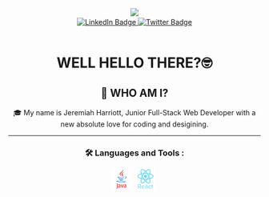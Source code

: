 <div id="header" align="center"> 
  <img src="https://media.giphy.com/media/f3iwJFOVOwuy7K6FFw/giphy.gif" width="250"/>      
  
  <div id="badges">
  <a href="https://www.linkedin.com/in/jeremiah-harriott/">
    <img src="https://img.shields.io/badge/LinkedIn-blue?style=for-the-badge&logo=linkedin&logoColor=white" alt="LinkedIn Badge"/>
  </a>
 
  <a href="https://twitter.com/britishboy47">
    <img src="https://img.shields.io/badge/Twitter-purple?style=for-the-badge&logo=twitter&logoColor=white" alt="Twitter Badge"/>
  </a>
</div>
                                                                       
<img src="https://komarev.com/ghpvc/?username=britishninja47&style=flat-square&color=blue" alt=""/>                                                                         
  

<h1> WELL HELLO THERE?&#129299 </h1> 

<h2>&#129488 WHO AM I?</h2> 
&#127891 My name is Jeremiah Harriott, Junior Full-Stack Web Developer with a new absolute love for coding and desigining.

---
                                                                               
### :hammer_and_wrench: Languages and Tools : 
<div>
<img src="https://github.com/devicons/devicon/blob/master/icons/java/java-original-wordmark.svg" title="Java" alt="Java" width="40" height="40"/>&nbsp;
  <img src="https://github.com/devicons/devicon/blob/master/icons/react/react-original-wordmark.svg" title="React" alt="React" width="40" height="40"/>&nbsp;
  
  </div>
                                                                                                                                                     </div>
